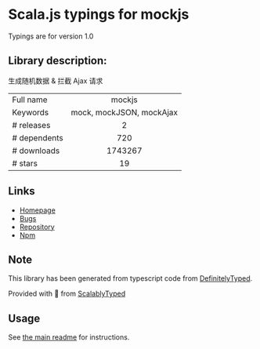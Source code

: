 
# Scala.js typings for mockjs

Typings are for version 1.0

## Library description:
生成随机数据 & 拦截 Ajax 请求

|                    |                 |
| ------------------ | :-------------: |
| Full name          | mockjs |
| Keywords           | mock, mockJSON, mockAjax |
| # releases         | 2 |
| # dependents       | 720 |
| # downloads        | 1743267 |
| # stars            | 19 |

## Links
- [Homepage](http://mockjs.com/)
- [Bugs](https://github.com/nuysoft/Mock/issues)
- [Repository](https://github.com/nuysoft/Mock)
- [Npm](https://www.npmjs.com/package/mockjs)
    


## Note
This library has been generated from typescript code from [DefinitelyTyped](https://definitelytyped.org).

Provided with :purple_heart: from [ScalablyTyped](https://github.com/oyvindberg/ScalablyTyped)

## Usage
See [the main readme](../../readme.md) for instructions.


